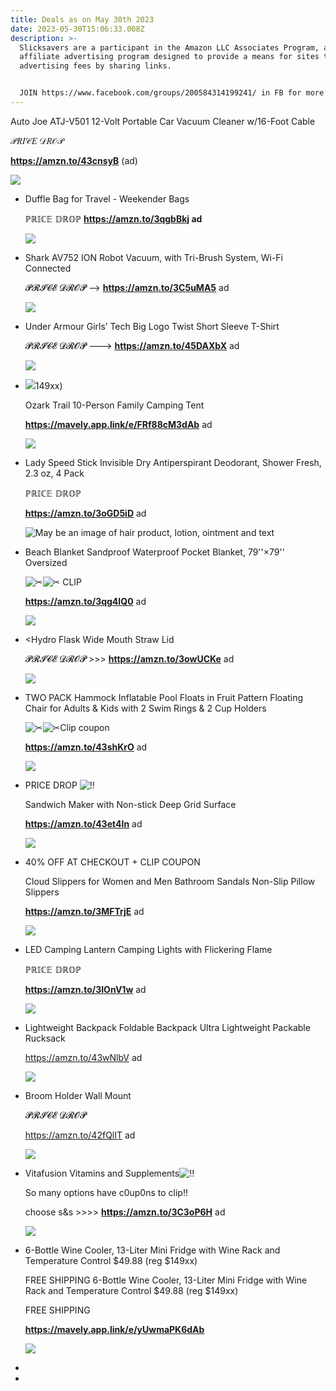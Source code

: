 ```yaml
---
title: Deals as on May 30th 2023
date: 2023-05-30T15:06:33.008Z
description: >-
  Slicksavers are a participant in the Amazon LLC Associates Program, an
  affiliate advertising program designed to provide a means for sites to earn
  advertising fees by sharing links.


  JOIN https://www.facebook.com/groups/200584314199241/ in FB for more deals!
---
```

Auto Joe ATJ-V501 12-Volt Portable Car Vacuum Cleaner w/16-Foot Cable

𝒫𝑅𝐼𝒞𝐸 𝒟𝑅𝒪𝒫

**https://amzn.to/43cnsyB** (ad)

<!--StartFragment-->

![](https://scontent.ffcm1-1.fna.fbcdn.net/v/t39.30808-6/350271126_962028748268897_2482080195068553279_n.jpg?stp=dst-jpg_p228x119&_nc_cat=103&ccb=1-7&_nc_sid=dbeb18&_nc_ohc=qLSAuwmngI8AX_k6huF&_nc_oc=AQnSGy2JHjVT_tQEKj4Q4WOLCTAF5J6UC5ZSLTw3-Ia68EJff0cVql_iU7buB3g47Xg&_nc_ht=scontent.ffcm1-1.fna&oh=00_AfAGXoMgpLi6N5qch7ZveYBjVFXGoLGJyYxwtnAx_d6aWQ&oe=647BAD56)

<!--EndFragment-->

* Duffle Bag for Travel - Weekender Bags

  ℙℝ𝕀ℂ𝔼 𝔻ℝ𝕆ℙ **https://amzn.to/3qgbBkj ad** 

  ![](https://scontent.ffcm1-2.fna.fbcdn.net/v/t39.30808-6/350341862_783360340111789_1056337715101485168_n.jpg?stp=dst-jpg_p75x225&_nc_cat=108&ccb=1-7&_nc_sid=dbeb18&_nc_ohc=ZTpZqFIv_AcAX_oFg_x&_nc_ht=scontent.ffcm1-2.fna&oh=00_AfDNliaKHlbj4XESH2WmdpEMIVVPXf6kGHrGhBLQJSD6UA&oe=647A9435)
* Shark AV752 ION Robot Vacuum, with Tri-Brush System, Wi-Fi Connected

  𝓟𝓡𝓘𝓒𝓔 𝓓𝓡𝓞𝓟 --> **https://amzn.to/3C5uMA5** ad 

  ![](https://scontent.ffcm1-2.fna.fbcdn.net/v/t39.30808-6/350486252_1330299927554420_5570119805787288278_n.jpg?stp=dst-jpg_p75x225&_nc_cat=106&ccb=1-7&_nc_sid=dbeb18&_nc_ohc=Lgg92o1U-oQAX_GyDHr&_nc_ht=scontent.ffcm1-2.fna&oh=00_AfCzFsyGMkhJ3Gi5Dmm3g6AS_FN540QH1iYc2KrXQGoAsg&oe=647A7468)
* Under Armour Girls’ Tech Big Logo Twist Short Sleeve T-Shirt

  𝓟𝓡𝓘𝓒𝓔 𝓓𝓡𝓞𝓟  ---> **https://amzn.to/45DAXbX** ad

  ![](https://m.media-amazon.com/images/I/71rMHm1+BsL._AC_UX679_.jpg)
* ![](https://static.xx.fbcdn.net/images/emoji.php/v9/t5c/1/16/1f4b2.png)149xx)

  Ozark Trail 10-Person Family Camping Tent

  **https://mavely.app.link/e/FRf88cM3dAb** ad

  ![](https://scontent.ffcm1-2.fna.fbcdn.net/v/t39.30808-6/350109817_213771131467997_2012556396017902619_n.jpg?stp=cp6_dst-jpg_s261x260&_nc_cat=108&ccb=1-7&_nc_sid=dbeb18&_nc_ohc=uGEIJnr8Zw0AX8DTdtR&_nc_ht=scontent.ffcm1-2.fna&oh=00_AfA4-UzJ9KaolSmYoY_OoAKxf97H9aMtKdc7A_rjfrV-Yw&oe=647BEAFE)
* Lady Speed Stick Invisible Dry Antiperspirant Deodorant, Shower Fresh, 2.3 oz, 4 Pack

  ℙℝ𝕀ℂ𝔼 𝔻ℝ𝕆ℙ

  **https://amzn.to/3oGD5iD** ad

  ![May be an image of hair product, lotion, ointment and text](https://scontent.ffcm1-2.fna.fbcdn.net/v/t39.30808-6/350116573_1193360944768462_4305326702416142935_n.jpg?stp=dst-jpg_p75x225&_nc_cat=107&ccb=1-7&_nc_sid=dbeb18&_nc_ohc=cdTNf6j7P2IAX-TGGCx&_nc_ht=scontent.ffcm1-2.fna&oh=00_AfADlJiZG2-NcUwkZsIVoDkXu3TNTesa8lQ_9Y8Z3IoWfA&oe=647B01D5)
* Beach Blanket Sandproof Waterproof Pocket Blanket, 79''×79'' Oversized

  ![✂](https://static.xx.fbcdn.net/images/emoji.php/v9/tb0/1/16/2702.png)![✂](https://static.xx.fbcdn.net/images/emoji.php/v9/tb0/1/16/2702.png) CLIP

  **https://amzn.to/3qg4IQ0** ad <!--StartFragment-->

  ![](https://scontent.ffcm1-2.fna.fbcdn.net/v/t39.30808-6/350115223_525660389613153_6045503216303641917_n.jpg?stp=dst-jpg_p75x225&_nc_cat=106&ccb=1-7&_nc_sid=dbeb18&_nc_ohc=BkHXJ1Hjh2gAX-hgLQz&_nc_ht=scontent.ffcm1-2.fna&oh=00_AfA8xAdRYoK8UTFlocrjnF83Tb5J7LwBw2SWjqoBkcTZIA&oe=647A3751)
* <Hydro Flask Wide Mouth Straw Lid

  𝓟𝓡𝓘𝓒𝓔 𝓓𝓡𝓞𝓟 >>> **https://amzn.to/3owUCKe** ad

  ![](https://scontent.ffcm1-1.fna.fbcdn.net/v/t39.30808-6/350484613_965477858237473_4724122412439964498_n.jpg?stp=dst-jpg_s75x225&_nc_cat=103&ccb=1-7&_nc_sid=dbeb18&_nc_ohc=uEjGei7xE5IAX9Vdq2X&_nc_ht=scontent.ffcm1-1.fna&oh=00_AfCguiOtK2HL_BknomuV3QdjgnEZJ4j2V9Gwd7KJ37_JoA&oe=647AEF22)
* TWO PACK Hammock Inflatable Pool Floats in Fruit Pattern Floating Chair for Adults & Kids with 2 Swim Rings & 2 Cup Holders

  ![✂](https://static.xx.fbcdn.net/images/emoji.php/v9/tb0/1/16/2702.png)![✂](https://static.xx.fbcdn.net/images/emoji.php/v9/tb0/1/16/2702.png)Clip coupon

  **https://amzn.to/43shKrO** ad <!--StartFragment-->

  ![](https://scontent.ffcm1-1.fna.fbcdn.net/v/t39.30808-6/350108285_239931928641809_9046754979617689855_n.jpg?stp=dst-jpg_s261x260&_nc_cat=110&ccb=1-7&_nc_sid=dbeb18&_nc_ohc=NmlHe2ig-YgAX-vBttw&_nc_ht=scontent.ffcm1-1.fna&oh=00_AfDZ06_iR-Jvd8BB6QN_o_bTyQmri0IqNuNpwcLwIhHnTw&oe=647B6648)
* PRICE DROP ![‼](https://static.xx.fbcdn.net/images/emoji.php/v9/t77/1/16/203c.png)

  Sandwich Maker with Non-stick Deep Grid Surface

  **https://amzn.to/43et4In** ad <!--StartFragment-->

  ![](https://scontent.ffcm1-2.fna.fbcdn.net/v/t39.30808-6/350266081_813292243739038_7729325917325148172_n.jpg?stp=dst-jpg_p206x206&_nc_cat=101&ccb=1-7&_nc_sid=dbeb18&_nc_ohc=j1RJM9HLX7kAX_fjaku&_nc_ht=scontent.ffcm1-2.fna&oh=00_AfDLi8UIoq9qW8jMwQLP2UofHL-_vKOpdxwAogrVuudqsg&oe=647A98D9)
* 40% OFF AT CHECKOUT + CLIP COUPON

  Cloud Slippers for Women and Men Bathroom Sandals Non-Slip Pillow Slippers

  **https://amzn.to/3MFTrjE** ad

  ![](https://scontent.ffcm1-1.fna.fbcdn.net/v/t39.30808-6/350477272_800854271604460_8063488157521770799_n.jpg?stp=cp6_dst-jpg_s261x260&_nc_cat=110&ccb=1-7&_nc_sid=dbeb18&_nc_ohc=CLN5X4qk6CcAX_f4O3R&_nc_ht=scontent.ffcm1-1.fna&oh=00_AfAds1QIWvJDs8geMJFRu11B0scbwKCeYKUR7IXhRHVM6A&oe=647B7D34)
* LED Camping Lantern Camping Lights with Flickering Flame

  ℙℝ𝕀ℂ𝔼 𝔻ℝ𝕆ℙ

  **https://amzn.to/3IOnV1w** ad <!--StartFragment-->

  ![](https://scontent.ffcm1-1.fna.fbcdn.net/v/t39.30808-6/350128763_211968811742140_352588877882940184_n.jpg?stp=dst-jpg_p110x80&_nc_cat=111&ccb=1-7&_nc_sid=dbeb18&_nc_ohc=TIHweGoHCr8AX-TJVhC&_nc_ht=scontent.ffcm1-1.fna&oh=00_AfAgUgjyWN7zUmvokSERkBU5vxV8uEEjG9yBHyP8vgzc0w&oe=647A9571)
* Lightweight Backpack Foldable Backpack Ultra Lightweight Packable Rucksack

  https://amzn.to/43wNlbV ad<!--StartFragment-->

  ![](https://m.media-amazon.com/images/I/511yJF3K0cS._AC_SL1000_.jpg)
* Broom Holder Wall Mount

  𝓟𝓡𝓘𝓒𝓔 𝓓𝓡𝓞𝓟

  https://amzn.to/42fQlIT ad <!--StartFragment-->

  ![](https://scontent.ffcm1-2.fna.fbcdn.net/v/t39.30808-6/350783064_791844362525133_5619669468853952591_n.jpg?stp=dst-jpg_p206x206&_nc_cat=105&ccb=1-7&_nc_sid=dbeb18&_nc_ohc=0I0aGE8futkAX8f8c0e&_nc_ht=scontent.ffcm1-2.fna&oh=00_AfDY0x2YbyJDpkFLUpRUjaAK0g2k_oCEF0REok7jkW2akA&oe=647B8CCF)
* Vitafusion Vitamins and Supplements![‼](https://static.xx.fbcdn.net/images/emoji.php/v9/t77/1/16/203c.png)

  So many options have c0up0ns to clip!!

  choose s&s >>>> **https://amzn.to/3C3oP6H** ad

  ![](https://scontent.ffcm1-2.fna.fbcdn.net/v/t39.30808-6/350345166_1625737387926323_645391302219745666_n.jpg?stp=dst-jpg_s261x260&_nc_cat=104&ccb=1-7&_nc_sid=dbeb18&_nc_ohc=sgdk0ZH9mmIAX9JdL_y&_nc_oc=AQndv3JkuuYj1kLRhXMMVU1f72r65xx_hWb_Wc2Du90Rr1kpx3Kkdt5wMIE3gVQldB4&_nc_ht=scontent.ffcm1-2.fna&oh=00_AfAzUZLS3RTJ6ufA0ZvdSscIjWYsIZD_E-3FZNlLAyUC8w&oe=647A4F3C)
* 6-Bottle Wine Cooler, 13-Liter Mini Fridge with Wine Rack and Temperature Control $49.88 (reg $149xx)

  FREE SHIPPING 6-Bottle Wine Cooler, 13-Liter Mini Fridge with Wine Rack and Temperature Control $49.88 (reg $149xx)

  FREE SHIPPING

  **https://mavely.app.link/e/yUwmaPK6dAb**

  ![](https://slicksavers.com/img/349640101_762669028671952_8257286299614652029_n.jpg)
*
*